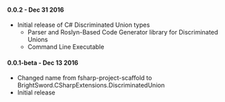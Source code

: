 #### 0.0.2 - Dec 31 2016
* Initial release of C# Discriminated Union types
    * Parser and Roslyn-Based Code Generator library for Discriminated Unions
    * Command Line Executable
#### 0.0.1-beta - Dec 13 2016
* Changed name from fsharp-project-scaffold to BrightSword.CSharpExtensions.DiscriminatedUnion
* Initial release
